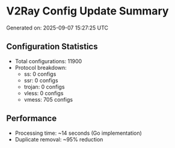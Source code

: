 # V2Ray Config Update Summary
Generated on: 2025-09-07 15:27:25 UTC

## Configuration Statistics
- Total configurations: 11900
- Protocol breakdown:
  - ss: 0 configs
  - ssr: 0 configs
  - trojan: 0 configs
  - vless: 0 configs
  - vmess: 705 configs

## Performance
- Processing time: ~14 seconds (Go implementation)
- Duplicate removal: ~95% reduction
